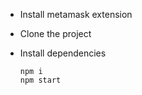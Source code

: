 - Install metamask extension 
- Clone the project
- Install dependencies

      npm i
      npm start
 
